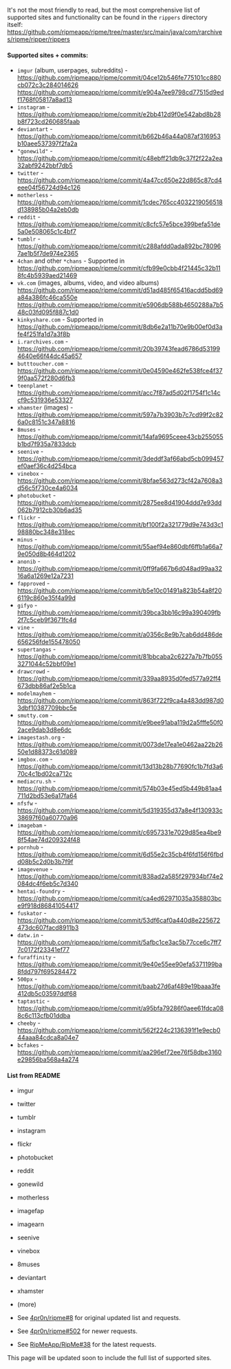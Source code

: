 It's not the most friendly to read, but the most comprehensive list of supported sites and functionality can be found in the `rippers` directory itself: https://github.com/ripmeapp/ripme/tree/master/src/main/java/com/rarchives/ripme/ripper/rippers

#### Supported sites + commits:

- `imgur` (album, userpages, subreddits) - https://github.com/ripmeapp/ripme/commit/04ce12b546fe775101cc880cb072c3c284014626 https://github.com/ripmeapp/ripme/commit/e904a7ee9798cd77515d9edf1768f05817a8ad13
- `instagram` - https://github.com/ripmeapp/ripme/commit/e2bb412d9f0e542abd8b28b8f723cd260685faab
- `deviantart` - https://github.com/ripmeapp/ripme/commit/b662b46a44a087af316953b10aee537397f2fa2a
- `"gonewild"` - https://github.com/ripmeapp/ripme/commit/c48ebff21db9c37f2f22a2ea32abf9242bbf7db5
- `twitter` - https://github.com/ripmeapp/ripme/commit/4a47cc650e22d865c87cd4eee04f56724d94c126
- `motherless` - https://github.com/ripmeapp/ripme/commit/1cdec765cc4032219056518d138985b04a2eb0db
- `reddit` - https://github.com/ripmeapp/ripme/commit/c8cfc57e5bce399befa51de5a0e508065c1c4bf7
- `tumblr` - https://github.com/ripmeapp/ripme/commit/c288afdd0ada892bc780967ae1b5f7de974e2365
- `4chan` and other `*chans` - Supported in https://github.com/ripmeapp/ripme/commit/cfb99e0cbb4f21445c32b118fc4b5939aed21469
- `vk.com` (images, albums, video, and video albums) https://github.com/ripmeapp/ripme/commit/d51ad485f65416acdd5bd69a84a386fc46ca550e https://github.com/ripmeapp/ripme/commit/e5906db588b4650288a7b548c03fd095f887c1d0
- `kinkyshare.com` - Supported in https://github.com/ripmeapp/ripme/commit/8db6e2a11b70e9b00ef0d3afe4f251fa1d7a3f8b
- `i.rarchives.com` - https://github.com/ripmeapp/ripme/commit/20b39743fead6786d531994640e66f44dc45a657
- `butttoucher.com` - https://github.com/ripmeapp/ripme/commit/0e04590e462fe538fce4f379f0aa572f280d6fb3
- `teenplanet` - https://github.com/ripmeapp/ripme/commit/acc7f87ad5d02f1754f1c14ccf9c531936e53327
- `xhamster` (images) - https://github.com/ripmeapp/ripme/commit/597a7b3903b7c7cd99f2c826a0c8151c347a8816
- `8muses` - https://github.com/ripmeapp/ripme/commit/14afa9695ceee43cb255055b1bd7f935a7833dcb
- `seenive` - https://github.com/ripmeapp/ripme/commit/3deddf3af66abd5cb099457ef0aef36c4d254bca
- `vinebox` - https://github.com/ripmeapp/ripme/commit/8bfae563d273cf42a7608a3d56c5f730ce4a6034
- `photobucket` - https://github.com/ripmeapp/ripme/commit/2875ee8d41904ddd7e93dd062b7912cb30b6ad35
- `flickr` - https://github.com/ripmeapp/ripme/commit/bf100f2a321779d9e743d3c198880bc348e318ec
- `minus` - https://github.com/ripmeapp/ripme/commit/55aef94e860dbf6ffb1a66a79e050d8b464d1202
- `anonib` - https://github.com/ripmeapp/ripme/commit/0ff9fa667b6d048ad99aa3216a6a1269e12a7231
- `fapproved` - https://github.com/ripmeapp/ripme/commit/b5e10c01491a823b54a8f206119c860e35f4a99d
- `gifyo` - https://github.com/ripmeapp/ripme/commit/39bca3bb16c99a390409fb2f7c5ceb9f3671fc4d
- `vine` - https://github.com/ripmeapp/ripme/commit/a0356c8e9b7cab6dd486de656256fde155478050
- `supertangas` - https://github.com/ripmeapp/ripme/commit/81bbcaba2c6227a7b7fb0553271044c52bbf09e1
- `drawcrowd` - https://github.com/ripmeapp/ripme/commit/339aa8935d0fed577a92ff4673dbb86af2e5b1ca
- `modelmayhem` - https://github.com/ripmeapp/ripme/commit/863f722f9ca4a483dd987d03dbf10387709bbc5e
- `smutty.com` - https://github.com/ripmeapp/ripme/commit/e9bee91aba119d2a5fffe50f02ace9dab3d8e6dc
- `imagestash.org` - https://github.com/ripmeapp/ripme/commit/0073de17ea1e0462aa22b2650e1d88373c61d089
- `imgbox.com` - https://github.com/ripmeapp/ripme/commit/13d13b28b77690fc1b7fd3a670c4c1bd02ca712c
- `mediacru.sh` - https://github.com/ripmeapp/ripme/commit/574b03e45ed5b449b81aa4711d2bd53e6a17fa64
- `nfsfw` - https://github.com/ripmeapp/ripme/commit/5d319355d37a8e4f130933c38697f60a60770a96
- `imagebam` - https://github.com/ripmeapp/ripme/commit/c6957331e7029d85ea4be98f54ae74d209324f48
- `pornhub` - https://github.com/ripmeapp/ripme/commit/6d55e2c35cb4f6fd156f6fbdd08b5c2d0b3b7f9f
- `imagevenue` - https://github.com/ripmeapp/ripme/commit/838ad2a585f297934bf74e2084dc4f6eb5c7d340
- `hentai-foundry` - https://github.com/ripmeapp/ripme/commit/ca4ed62971035a358803bce9f918d86841054417
- `fuskator` - https://github.com/ripmeapp/ripme/commit/53df6caf0a440d8e225672473dc607facd8911b3
- `datw.in` - https://github.com/ripmeapp/ripme/commit/5afbc1ce3ac5b77cce6c7ff77c0172f23341ef77
- `furaffinity` - https://github.com/ripmeapp/ripme/commit/9e40e55ee90efa5371199ba8fdd797f695284472
- `500px` - https://github.com/ripmeapp/ripme/commit/baab27d6af489e19baaa3fe412db5c03597ddf68
- `taptastic` - https://github.com/ripmeapp/ripme/commit/a95bfa79286f0aee61fdca088c6c113cfb01ddba
- `cheeby` - https://github.com/ripmeapp/ripme/commit/562f224c2136391f1e9ecb044aaa84cdca8a04e7
- `bcfakes` - https://github.com/ripmeapp/ripme/commit/aa296ef72ee76f58dbe3160e29856ba568a4a274

#### List from README

* imgur
* twitter
* tumblr
* instagram
* flickr
* photobucket
* reddit
* gonewild
* motherless
* imagefap
* imagearn
* seenive
* vinebox
* 8muses
* deviantart
* xhamster
* (more)

* See [4pr0n/ripme#8](https://github.com/4pr0n/ripme/issues/8) for original updated list and requests.
* See [4pr0n/ripme#502](https://github.com/4pr0n/ripme/issues/502) for newer requests.
* See [RipMeApp/RipMe#38](https://github.com/RipMeApp/ripme/issues/38) for the latest requests.

This page will be updated soon to include the full list of supported sites.
